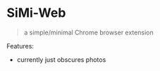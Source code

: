 # SiMi-Web

> a simple/minimal Chrome browser extension

Features:

- currently just obscures photos
